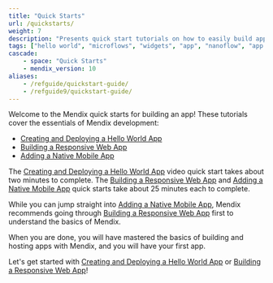 ```yaml
---
title: "Quick Starts"
url: /quickstarts/
weight: 7
description: "Presents quick start tutorials on how to easily build apps in Studio Pro."
tags: ["hello world", "microflows", "widgets", "app", "nanoflow", "app development"]
cascade:
    - space: "Quick Starts"
    - mendix_version: 10
aliases:
    - /refguide/quickstart-guide/
    - /refguide9/quickstart-guide/
---
```


Welcome to the Mendix quick starts for building an app! These tutorials cover the essentials of Mendix development:

* [Creating and Deploying a Hello World App](/quickstarts/hello-world/)
* [Building a Responsive Web App](/quickstarts/responsive-web-app/)
* [Adding a Native Mobile App](/quickstarts/native-mobile-app/)

The [Creating and Deploying a Hello World App](/quickstarts/hello-world/) video quick start takes about two minutes to complete. The [Building a Responsive Web App](/quickstarts/responsive-web-app/) and [Adding a Native Mobile App](/quickstarts/native-mobile-app/) quick starts take about 25 minutes each to complete.

While you can jump straight into [Adding a Native Mobile App](/quickstarts/native-mobile-app/), Mendix recommends going through [Building a Responsive Web App](/quickstarts/responsive-web-app/) first to understand the basics of Mendix.

When you are done, you will have mastered the basics of building and hosting apps with Mendix, and you will have your first app.

Let's get started with [Creating and Deploying a Hello World App](/quickstarts/hello-world/) or [Building a Responsive Web App](/quickstarts/responsive-web-app/)!
